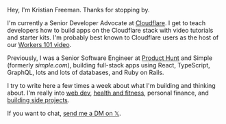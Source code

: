Hey, I'm Kristian Freeman. Thanks for stopping by.

I'm currently a Senior Developer Advocate at [Cloudflare](https://cloudflare.com). I get to teach developers how to build apps on the Cloudflare stack with video tutorials and starter kits. I'm probably best known to Cloudflare users as the host of our [Workers 101 video](https://www.youtube.com/watch?v=H7Qe96fqg1M).

Previously, I was a Senior Software Engineer at [Product Hunt](https://producthunt.com) and Simple (formerly _simple.com_), building full-stack apps using React, TypeScript, GraphQL, lots and lots of databases, and Ruby on Rails.

I try to write here a few times a week about what I'm building and thinking about. I'm really into [web dev](/tags/webdev), [health and fitness](/tags/health), personal finance, and [building side projects](/tags/projects).

If you want to chat, [send me a DM on 𝕏](https://twitter.com/messages/compose?recipient_id=353123498).
